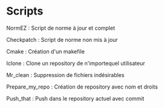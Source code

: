 # Scripts

NormEZ : Script de norme à jour et complet

Checkpatch : Script de norme non mis à jour

Cmake : Création d'un makefile

Iclone : Clone un repository de n'importequel utilisateur

Mr_clean : Suppression de fichiers indésirables

Prepare_my_repo : Création de repository avec nom et droits

Push_that : Push dans le repository actuel avec commit
